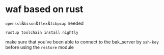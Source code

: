 <!--
 * @Author       : 白银
 * @Date         : 2023-01-31 21:22:22
 * @LastEditors  : 白银
 * @LastEditTime : 2023-02-01 21:43:27
 * @FilePath     : /rwaf/README.md
 * @Description  : 
 * @Attention    : 
 * @Copyright (c) 2023 by 白银 captain-jparrow@qq.com, All Rights Reserved.
-->

# waf based on rust

`openssl`&`bison`&`flex`&`libpcap` needed

```rustup toolchain install nightly```

make sure that you've been able to connect to the bak_server by `ssh-key` before using the `restore` module
